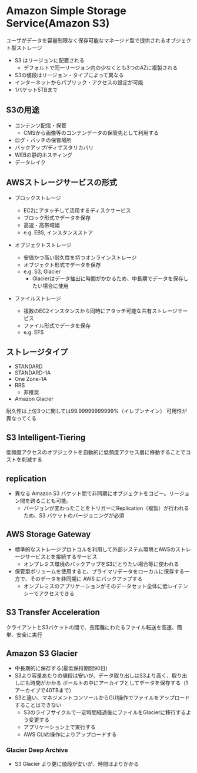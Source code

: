 # Amazon Simple Storage Service(Amazon S3)

ユーザがデータを容量制限なく保存可能なマネージド型で提供されるオブジェクト型ストレージ

- S3 はリージョンに配置される
  - デフォルトで同一リージョン内の少なくとも3つのAZに複製される
- S3の値段はリージョン・タイプによって異なる
- インターネットからパブリック・アクセスの設定が可能
- 1バケット5TBまで

## S3の用途

- コンテンツ配信・保管
  - CMSから画像等のコンテンデータの保管先として利用する
- ログ・バッチの保管場所
- バックアップ/ディザスタリカバリ
- WEBの静的ホスティング
- データレイク

## AWSストレージサービスの形式

- ブロックストレージ
  - EC2にアタッチして活用するディスクサービス
  - ブロック形式でデータを保存
  - 高速・高帯域幅
  - e.g. EBS, インスタンスストア

- オブジェクトストレージ
  - 安価かつ高い耐久性を持つオンラインストレージ
  - オブジェクト形式でデータを保存
  - e.g. S3, Glacier
    - Glacierはデータ抽出に時間がかかるため、中長期でデータを保存したい場合に使用

- ファイルストレージ
  - 複数のEC2インスタンスから同時にアタッチ可能な共有ストレージサービス
  - ファイル形式でデータを保存
  - e.g. EFS

## ストレージタイプ

- STANDARD
- STANDARD-1A
- One Zone-1A
- RRS
  - 非推奨
- Amazon Glacier

耐久性は上位3つに関しては99.99999999999%（イレブンナイン）
可用性が異なってくる

## S3 Intelligent-Tiering

低頻度アクセスのオブジェクトを自動的に低頻度アクセス層に移動することでコストを削減する

## replication

- 異なる Amazon S3 バケット間で非同期にオブジェクトをコピー。リージョン間を跨ることも可能。
  - バージョンが変わったことをトリガーにReplication（複製）が行われるため、S3 バケットのバージョニングが必須

## AWS Storage Gateway

- 標準的なストレージプロトコルを利用して外部システム環境とAWSのストレージサービスとを接続するサービス
  - オンプレミス環境のバックアップをS3にとりたい場合等に使われる
- 保管型ボリュームを使用すると、プライマリデータをローカルに保存する一方で、そのデータを非同期に AWS にバックアップする
  - オンプレミスのアプリケーションがそのデータセット全体に低レイテンシーでアクセスできる

## S3 Transfer Acceleration

クライアントとS3バケットの間で、長距離にわたるファイル転送を高速、簡単、安全に実行

## Amazon S3 Glacier

- 中長期的に保存する(最低保持期間90日)
- S3より容量あたりの値段は安いが、データ取り出しはS3より高く、取り出しにも時間がかかる
ボールトの中にアーカイブとしてデータを保存する（1アーカイブで40TBまで）
- S3と違い、マネジメントコンソールからGUI操作でファイルをアップロードすることはできない
  - S3のライフサイクルで一定時間経過後にファイルをGlacierに移行するよう変更する
  - アプリケーション上で実行する
  - AWS CLIの操作によりアップロードする

### Glacier Deep Archive

- S3 Glacier より更に値段が安いが、時間はよりかかる
